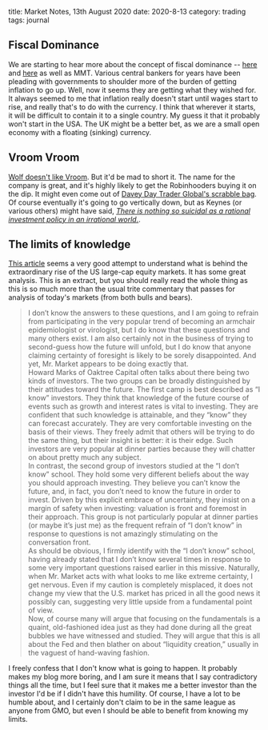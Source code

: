 title: Market Notes, 13th August 2020
date: 2020-8-13
category: trading
tags: journal


## Fiscal Dominance

We are starting to hear more about the concept of fiscal dominance --
[here](https://thefelderreport.com/2020/08/12/this-is-what-fiscal-dominance-looks-like/?mc_cid=7b6c8353cb&mc_eid=8d66df2c11) and [here](http://bilbo.economicoutlook.net/blog/?p=42894) as well as MMT.
Various central bankers for years have been pleading with governments to shoulder more of the burden of getting inflation to go up.
Well, now it seems they are getting what they wished for.
It always seemed to me that inflation really doesn't start until wages start to rise,
and really that's to do with the currency. 
I think that wherever it starts, it will be difficult to contain it to a single country.
My guess it that it probably won't start in the USA. The UK might be a better bet, as we are a small open economy with a floating (sinking) currency.


## Vroom Vroom

[Wolf doesn't like Vroom](https://wolfstreet.com/2020/08/12/used-car-truck-supply-and-demand-shocks-wreak-havoc-on-vroom-freshly-ipo-ed-online-used-vehicle-dealer-shares-20-afterhours/). 
But it'd be mad to short it. The name for the company is great, and it's highly likely to get the Robinhooders buying it on the dip. It might even come out of [Davey Day Trader Global's scrabble bag](https://medium.com/@jonahw/dave-portnoy-1-warren-buffett-0-because-stocks-only-go-up-is-it-really-that-easy-af11c462d810).
Of course eventually it's going to go vertically down, but as Keynes (or various others) might have said, [*There is nothing so suicidal as a rational investment policy in an irrational world*.](https://quoteinvestigator.com/2011/08/08/rational-investment/).

## The limits of knowledge

[This article]( https://www.gmo.com/europe/research-library/reasons-not-to-be-cheerful/) seems a very good attempt to understand what is behind the extraordinary rise of the US large-cap equity markets.
It has some great analysis. This is an extract, but you should really read the whole thing as this is so much more than the usual trite commentary that passes for analysis of today's markets (from both bulls and bears).

<blockquote>
I don’t know the answers to these questions, and I am going to refrain from participating in the very popular trend of becoming an armchair epidemiologist or virologist, but I do know that these questions and many others exist. I am also certainly not in the business of trying to second-guess how the future will unfold, but I do know that anyone claiming certainty of foresight is likely to be sorely disappointed. And yet, Mr. Market appears to be doing exactly that.
<br>
Howard Marks of Oaktree Capital often talks about there being two kinds of investors. The two groups can be broadly distinguished by their attitudes toward the future. The first camp is best described as “I know” investors. They think that knowledge of the future course of events such as growth and interest rates is vital to investing. They are confident that such knowledge is attainable, and they “know” they can forecast accurately. They are very comfortable investing on the basis of their views. They freely admit that others will be trying to do the same thing, but their insight is better: it is their edge. Such investors are very popular at dinner parties because they will chatter on about pretty much any subject.
<br>
In contrast, the second group of investors studied at the “I don’t know” school. They hold some very different beliefs about the way you should approach investing. They believe you can’t know the future, and, in fact, you don’t need to know the future in order to invest. Driven by this explicit embrace of uncertainty, they insist on a margin of safety when investing: valuation is front and foremost in their approach. This group is not particularly popular at dinner parties (or maybe it’s just me) as the frequent refrain of “I don’t know” in response to questions is not amazingly stimulating on the conversation front.
<br>
As should be obvious, I firmly identify with the “I don’t know” school, having already stated that I don’t know several times in response to some very important questions raised earlier in this missive. Naturally, when Mr. Market acts with what looks to me like extreme certainty, I get nervous. Even if my caution is completely misplaced, it does not change my view that the U.S. market has priced in all the good news it possibly can, suggesting very little upside from a fundamental point of view.
<br>
Now, of course many will argue that focusing on the fundamentals is a quaint, old-fashioned idea just as they had done during all the great bubbles we have witnessed and studied. They will argue that this is all about the Fed and then blather on about “liquidity creation,” usually in the vaguest of hand-waving fashion. 
</blockquote>

I freely confess that I don't know what is going to happen.
It probably makes my blog more boring, and I am sure it means that I say contradictory things all the time,
but I feel sure that it makes me a better investor than the investor I'd be if I didn't have this humility.
Of course, I have a lot to be humble about, and I certainly don't claim to be in the same league as anyone from GMO, but even I should be able to benefit from knowing my limits.

